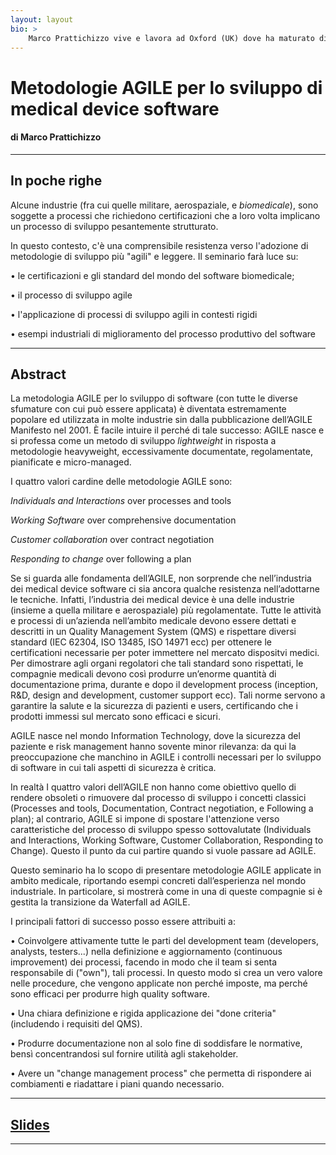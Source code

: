 ```yaml
---
layout: layout
bio: >
    Marco Prattichizzo vive e lavora ad Oxford (UK) dove ha maturato diversi anni di esperienza in Mirada Medical, Vision RT, e Optellum, aziende che sviluppano medical device software nell’ambito della radiologia, medicina nucleare e radioterapia utilizzati clinicamente in ospedali di tutto il mondo. Ha ricoperto diversi ruoli all’interno del software development team, con particolare focus nelle attività di requirements/test engineering e quality assurance.
---
```


# Metodologie AGILE per lo sviluppo di medical device software

#### di Marco Prattichizzo

---

## In poche righe

Alcune industrie (fra cui quelle militare, aerospaziale, e *biomedicale*), sono soggette
a processi che richiedono certificazioni che a loro volta implicano un processo di
sviluppo pesantemente strutturato.

In questo contesto, c'è una comprensibile resistenza verso l'adozione di metodologie di sviluppo
più "agili" e leggere.
Il seminario farà luce su:

• le certificazioni e gli standard del mondo del software biomedicale;

• il processo di sviluppo agile

• l'applicazione di processi di sviluppo agili in contesti rigidi

• esempi industriali di miglioramento del processo produttivo del software

---

## Abstract

La metodologia AGILE per lo sviluppo di software (con tutte le diverse sfumature con cui può essere
applicata) è diventata estremamente popolare ed utilizzata in molte industrie sin dalla pubblicazione
dell’AGILE Manifesto nel 2001.
È facile intuire il perché di tale successo:
AGILE nasce e si professa come un metodo di sviluppo *lightweight* in risposta a metodologie heavyweight, eccessivamente
documentate, regolamentate, pianificate e micro-managed.

I quattro valori cardine delle metodologie AGILE sono:


*Individuals and Interactions* over processes and tools

*Working Software* over comprehensive documentation

*Customer collaboration* over contract negotiation

*Responding to change* over following a plan


Se si guarda alle fondamenta dell’AGILE, non sorprende che nell’industria dei medical device software
ci sia ancora qualche resistenza nell’adottarne le tecniche.
Infatti, l’industria dei medical device è una delle industrie (insieme a quella militare e aerospaziale) più
regolamentate. Tutte le attività e processi di un’azienda nell’ambito medicale devono essere dettati
e descritti in un Quality Management System (QMS) e rispettare diversi standard (IEC 62304, ISO
13485, ISO 14971 ecc) per ottenere le certificationi necessarie per poter immettere nel mercato
dispositvi medici. Per dimostrare agli organi regolatori che tali standard sono rispettati, le compagnie
medicali devono così produrre un’enorme quantità di documentazione prima, durante e dopo il
development process (inception, R&D, design and development, customer support ecc). Tali norme
servono a garantire la salute e la sicurezza di pazienti e users, certificando che i prodotti immessi sul
mercato sono efficaci e sicuri.

AGILE nasce nel mondo Information Technology,
dove la sicurezza del paziente e risk management hanno sovente minor rilevanza:
da qui la preoccupazione che manchino in AGILE i controlli necessari per lo sviluppo di software in cui
tali aspetti di sicurezza è critica.

In realtà I quattro valori dell’AGILE non hanno come obiettivo quello di rendere obsoleti o rimuovere
dal processo di sviluppo i concetti classici (Processes and tools,
Documentation, Contract negotiation, e Following a plan);
al contrario, AGILE si impone di spostare l'attenzione verso caratteristiche del processo di sviluppo
spesso sottovalutate (Individuals and Interactions, Working Software, Customer Collaboration, Responding to
Change). Questo il punto da cui partire quando si vuole passare ad AGILE.

Questo seminario ha lo scopo di presentare metodologie AGILE applicate in ambito medicale, riportando esempi
concreti dall’esperienza nel mondo industriale.
In particolare, si mostrerà come in una di queste compagnie si è gestita la transizione da Waterfall ad AGILE.

I principali fattori di successo posso essere attribuiti a:

• Coinvolgere attivamente tutte le parti del development team (developers, analysts,
testers...) nella definizione e aggiornamento (continuous improvement) dei processi, facendo
in modo che il team si senta responsabile di ("own"), tali processi. In questo modo si crea un
vero valore nelle procedure, che vengono applicate non perché imposte, ma perché sono
efficaci per produrre high quality software.

• Una chiara definizione e rigida applicazione dei "done criteria" (includendo i requisiti del
QMS).

• Produrre documentazione non al solo fine di soddisfare le normative, bensì concentrandosi sul
fornire utilità agli stakeholder.

• Avere un "change management process" che permetta di rispondere ai combiamenti e riadattare
i piani quando necessario.

---

## [Slides](static/prattislides.pdf)

---
